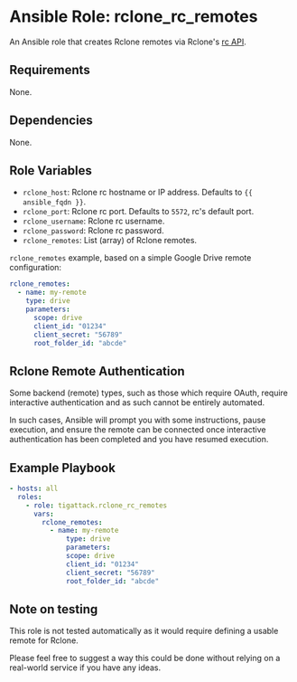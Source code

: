 # Ansible Role: rclone_rc_remotes

An Ansible role that creates Rclone remotes via Rclone's [rc API](https://rclone.org/rc).

## Requirements

None.

## Dependencies

None.

## Role Variables

- `rclone_host`: Rclone rc hostname or IP address. Defaults to `{{ ansible_fqdn }}`.
- `rclone_port`: Rclone rc port. Defaults to `5572`, rc's default port.
- `rclone_username`: Rclone rc username.
- `rclone_password`: Rclone rc password.
- `rclone_remotes`: List (array) of Rclone remotes.

`rclone_remotes` example, based on a simple Google Drive remote configuration:

```yml
rclone_remotes:
  - name: my-remote
    type: drive
    parameters:
      scope: drive
      client_id: "01234"
      client_secret: "56789"
      root_folder_id: "abcde"
```

## Rclone Remote Authentication

Some backend (remote) types, such as those which require OAuth, require interactive authentication and as such cannot be entirely automated.

In such cases, Ansible will prompt you with some instructions, pause execution, and ensure the remote can be connected once interactive authentication has been completed and you have resumed execution.

## Example Playbook

```yml
- hosts: all
  roles:
    - role: tigattack.rclone_rc_remotes
      vars:
        rclone_remotes:
          - name: my-remote
              type: drive
              parameters:
              scope: drive
              client_id: "01234"
              client_secret: "56789"
              root_folder_id: "abcde"
```

## Note on testing

This role is not tested automatically as it would require defining a usable remote for Rclone.

Please feel free to suggest a way this could be done without relying on a real-world service if you have any ideas.
